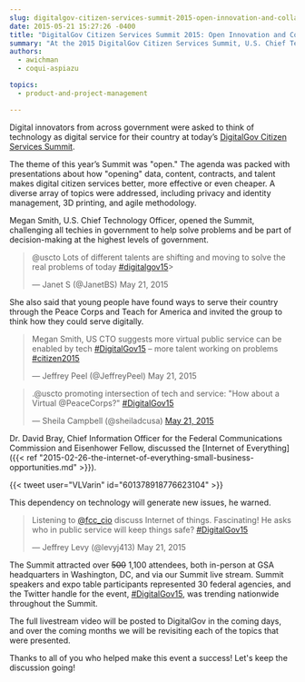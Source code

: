 ```yaml
---
slug: digitalgov-citizen-services-summit-2015-open-innovation-and-collaboration
date: 2015-05-21 15:27:26 -0400
title: "DigitalGov Citizen Services Summit 2015: Open Innovation and Collaboration"
summary: "At the 2015 DigitalGov Citizen Services Summit, U.S. Chief Technology Officer Megan Smith challenged all techies in government to help solve problems and be part of decision-making at the highest levels of government in her opening remarks."
authors:
  - awichman
  - coqui-aspiazu

topics:
  - product-and-project-management

---
```


Digital innovators from across government were asked to think of technology as digital service for their country at today&#8217;s [DigitalGov Citizen Services Summit](https://summit.digitalgov.gov/).

The theme of this year&#8217;s Summit was "open." The agenda was packed with presentations about how "opening" data, content, contracts, and talent makes digital citizen services better, more effective or even cheaper. A diverse array of topics were addressed, including privacy and identity management, 3D printing, and agile methodology.

Megan Smith, U.S. Chief Technology Officer, opened the Summit, challenging all techies in government to help solve problems and be part of decision-making at the highest levels of government.

<blockquote class="twitter-tweet" data-width="500">
<p lang="en">@uscto Lots of different talents are shifting and moving to solve the real problems of today <a href="https://x.com/hashtag/digitalgov15">#digitalgov15</a>></p>
  
<p>&mdash; Janet S (@JanetBS) May 21, 2015</p>
</blockquote>


She also said that young people have found ways to serve their country through the Peace Corps and Teach for America and invited the group to think how they could serve digitally.

<blockquote class="twitter-tweet" data-width="500">
<p lang="en">Megan Smith, US CTO suggests more virtual public service can be enabled by tech <a href="https://twitter.com/hashtag/DigitalGov15?src=hash">#DigitalGov15</a> &#8211; more talent working on problems <a href="https://twitter.com/hashtag/citizen2015?src=hash">#citizen2015</a></p>
  
<p>&mdash; Jeffrey Peel (@JeffreyPeel) May 21, 2015</p>
</blockquote>

<blockquote class="twitter-tweet" data-width="500">
<p lang="en">.@uscto promoting intersection of tech and service: "How about a Virtual @PeaceCorps?" <a href="https://twitter.com/hashtag/DigitalGov15?src=hash">#DigitalGov15</a></p>

<p>&mdash; Sheila Campbell (@sheiladcusa) <a href="https://twitter.com/sheiladcusa/status/601376671036485632">May 21, 2015</a></p>
</blockquote>

Dr. David Bray, Chief Information Officer for the Federal Communications Commission and Eisenhower Fellow, discussed the [Internet of Everything]({{< ref "2015-02-26-the-internet-of-everything-small-business-opportunities.md" >}}).

{{< tweet user="VLVarin" id="601378918776623104" >}}

This dependency on technology will generate new issues, he warned.

<blockquote class="twitter-tweet" data-width="500">
<p lang="en">Listening to <a href="https://twitter.com/fcc_cio">@fcc_cio</a> discuss Internet of things. Fascinating! He asks who in public service will keep things safe? <a href="https://twitter.com/hashtag/DigitalGov15?src=hash">#DigitalGov15</a></p>
  
<p>&mdash; Jeffrey Levy (@levyj413) May 21, 2015</p>
</blockquote>

The Summit attracted over <del>500</del> 1,100 attendees, both in-person at GSA headquarters in Washington, DC, and via our Summit live stream. Summit speakers and expo table participants represented 30 federal agencies, and the Twitter handle for the event, [#DigitalGov15](https://twitter.com/search?q=%23DigitalGov15), was trending nationwide throughout the Summit.

The full livestream video will be posted to DigitalGov in the coming days, and over the coming months we will be revisiting each of the topics that were presented.

Thanks to all of you who helped make this event a success! Let's keep the discussion going!
